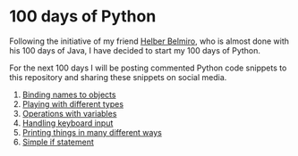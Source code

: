 # 100 days of Python

Following the initiative of my friend [Helber Belmiro](https://www.linkedin.com/in/helber-belmiro-b5286021/), who is almost done with his 100 days of Java, I have decided to start my 100 days of Python.

For the next 100 days I will be posting commented Python code snippets to this repository and sharing these snippets on social media.

 1. [Binding names to objects](day1.py)
 2. [Playing with different types](day2.py)
 3. [Operations with variables](day3.py)
 4. [Handling keyboard input](day4.py)
 5. [Printing things in many different ways](day5.py)
 6. [Simple if statement](day6.py)